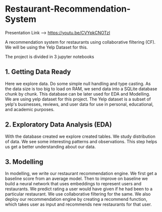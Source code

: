 # Restaurant-Recommendation-System

Presentation Link --> https://youtu.be/CVYpkCNOTzI

A recommendation system for restaurants using collaborative filtering (CF). We will be using the Yelp Dataset for this. 

The project is divided in 3 jupyter notebooks

## 1. Getting Data Ready
Here we explore data. Do some simple null handling and type casting. As the data size is too big to load on RAM, we send data into a SQLite database chunk by chunk. This database can be later used for EDA and Modelling. We are using yelp dataset for this project. The Yelp dataset is a subset of yelp's businesses, reviews, and user data for use in personal, educational, and academic purposes.

## 2. Exploratory Data Analysis (EDA)
With the database created we explore created tables. We study distribution of data. We see some interesting patterns and observations. This step helps us get a better understanding about our data. 

## 3. Modelling
In modelling, we write our restaurant recommendation engine. We first get a baseline score from an average model. Then to improve on baseline we build a neural network that uses embeddings to represent users and restaurants. We predict rating a user would have given if he had been to a particular restaurant. We use collaborative filtering for the same. We also deploy our recommendation engine by creating a recommend function, which takes user as input and recommends new restaurants for that user. 
